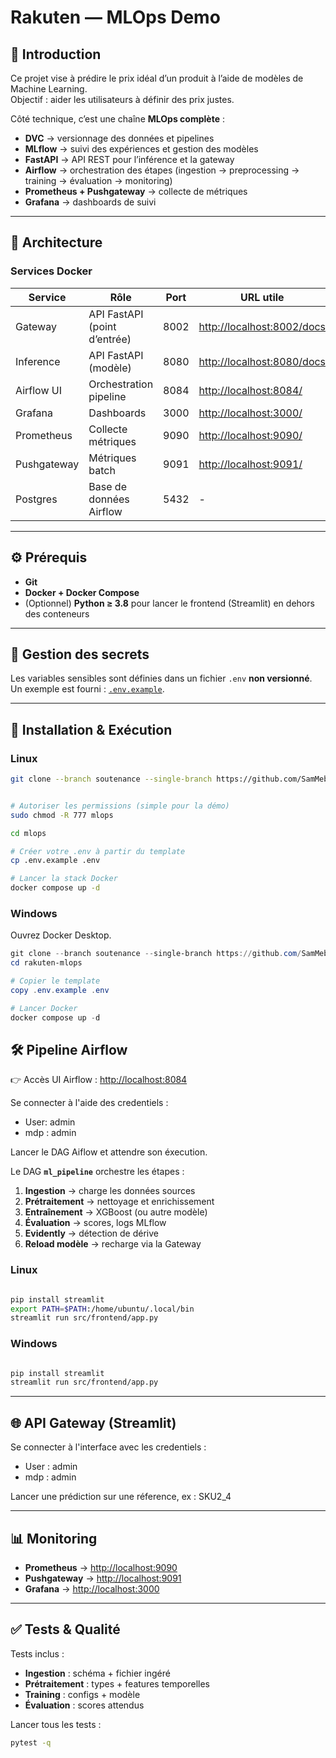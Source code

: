 # Rakuten  — MLOps Demo  

## 📌 Introduction
Ce projet vise à prédire le prix idéal d’un produit à l’aide de modèles de Machine Learning.  
Objectif : aider les utilisateurs à définir des prix justes.

Côté technique, c’est une chaîne **MLOps complète** :

- **DVC** → versionnage des données et pipelines  
- **MLflow** → suivi des expériences et gestion des modèles  
- **FastAPI** → API REST pour l’inférence et la gateway  
- **Airflow** → orchestration des étapes (ingestion → preprocessing → training → évaluation → monitoring)  
- **Prometheus + Pushgateway** → collecte de métriques  
- **Grafana** → dashboards de suivi  

---

## 📐 Architecture

### Services Docker
| Service       | Rôle                                | Port   | URL utile |
|---------------|-------------------------------------|--------|-----------|
| Gateway       | API FastAPI (point d’entrée)        | 8002   | [http://localhost:8002/docs](http://localhost:8002/docs) |
| Inference     | API FastAPI (modèle)                | 8080   | [http://localhost:8080/docs](http://localhost:8080/docs) |
| Airflow UI    | Orchestration pipeline              | 8084   | [http://localhost:8084/](http://localhost:8084/) |
| Grafana       | Dashboards                          | 3000   | [http://localhost:3000/](http://localhost:3000/) |
| Prometheus    | Collecte métriques                  | 9090   | [http://localhost:9090/](http://localhost:9090/) |
| Pushgateway   | Métriques batch                     | 9091   | [http://localhost:9091/](http://localhost:9091/) |
| Postgres      | Base de données Airflow             | 5432   | - |

---

## ⚙️ Prérequis

- **Git**  
- **Docker + Docker Compose**  
- (Optionnel) **Python ≥ 3.8** pour lancer le frontend (Streamlit) en dehors des conteneurs  

---

## 🔑 Gestion des secrets

Les variables sensibles sont définies dans un fichier `.env` **non versionné**.  
Un exemple est fourni : [`.env.example`](.env.example).  


---

## 🚀 Installation & Exécution

### Linux

```bash
git clone --branch soutenance --single-branch https://github.com/SamMebarek/mlops.git


# Autoriser les permissions (simple pour la démo)
sudo chmod -R 777 mlops

cd mlops

# Créer votre .env à partir du template
cp .env.example .env

# Lancer la stack Docker
docker compose up -d

```



### Windows

Ouvrez Docker Desktop.

```powershell
git clone --branch soutenance --single-branch https://github.com/SamMebarek/mlops.git
cd rakuten-mlops

# Copier le template
copy .env.example .env

# Lancer Docker
docker compose up -d

```

## 🛠️ Pipeline Airflow

👉 Accès UI Airflow : [http://localhost:8084](http://localhost:8084)

Se connecter à l'aide des credentiels : 
  - User: admin
  - mdp : admin

Lancer le DAG Aiflow et attendre son éxecution.

Le DAG **`ml_pipeline`** orchestre les étapes :

1. **Ingestion** → charge les données sources
2. **Prétraitement** → nettoyage et enrichissement
3. **Entraînement** → XGBoost (ou autre modèle)
4. **Évaluation** → scores, logs MLflow
5. **Evidently** → détection de dérive
6. **Reload modèle** → recharge via la Gateway


### Linux

```bash

pip install streamlit
export PATH=$PATH:/home/ubuntu/.local/bin
streamlit run src/frontend/app.py
```
### Windows

```bash

pip install streamlit
streamlit run src/frontend/app.py
```

---

## 🌐 API Gateway (Streamlit)

Se connecter à l'interface avec les credentiels :
 - User : admin
 - mdp : admin

Lancer une prédiction sur une réference, ex : SKU2_4

---

## 📊 Monitoring

* **Prometheus** → [http://localhost:9090](http://localhost:9090)
* **Pushgateway** → [http://localhost:9091](http://localhost:9091)
* **Grafana** → [http://localhost:3000](http://localhost:3000)


---

## ✅ Tests & Qualité

Tests inclus :

* **Ingestion** : schéma + fichier ingéré
* **Prétraitement** : types + features temporelles
* **Training** : configs + modèle
* **Évaluation** : scores attendus

Lancer tous les tests :

```bash
pytest -q
```
